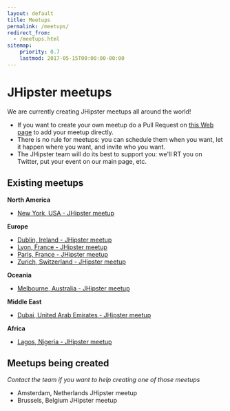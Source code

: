 ```yaml
---
layout: default
title: Meetups
permalink: /meetups/
redirect_from:
  - /meetups.html
sitemap:
    priority: 0.7
    lastmod: 2017-05-15T00:00:00-00:00
---
```


# <i class="fa fa-meetup "></i> JHipster meetups

We are currently creating JHipster meetups all around the world!

- If you want to create your own meetup do a Pull Request on [this Web page](https://github.com/jhipster/jhipster.github.io/blob/main/pages/meetups.md) to add your meetup directly.
- There is no rule for meetups: you can schedule them when you want, let it happen where you want, and invite who you want.
- The JHipster team will do its best to support you: we'll RT you on Twitter, put your event on our main page, etc.

## Existing meetups

**North America**

- [New York, USA - JHipster meetup](https://www.meetup.com/JHipster-NYC/)

**Europe**

- [Dublin, Ireland - JHipster meetup](https://www.meetup.com/JHipsterDublin/)
- [Lyon, France - JHipster meetup](https://www.meetup.com/JHipster-Lyon/)
- [Paris, France - JHipster meetup](https://www.meetup.com/JHipster-User-Group/)
- [Zurich, Switzerland - JHipster meetup](https://www.meetup.com/JHipster/)

**Oceania**

- [Melbourne, Australia - JHipster meetup](https://www.meetup.com/fr-FR/jHipster-Melbourne/)

**Middle East**

- [Dubai, United Arab Emirates - JHipster meetup](https://www.meetup.com/JHipster-Dubai/)

**Africa**

- [Lagos, Nigeria - JHipster meetup](https://www.meetup.com/JHipster-Nigeria/)

## Meetups being created

*Contact the team if you want to help creating one of those meetups*

- Amsterdam, Netherlands JHipster meetup
- Brussels, Belgium JHipster meetup
